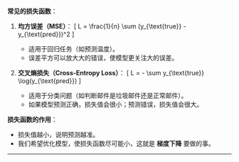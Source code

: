 **常见的损失函数**：
1. **均方误差（MSE）**：
   \[
   L = \frac{1}{n} \sum (y_{\text{true}} - y_{\text{pred}})^2
   \]
   - 适用于回归任务（如预测温度）。
   - 误差平方可以放大大的错误，使模型更关注大的误差。

2. **交叉熵损失（Cross-Entropy Loss）**：
   \[
   L = - \sum y_{\text{true}} \log(y_{\text{pred}})
   \]
   - 适用于分类问题（如判断邮件是垃圾邮件还是正常邮件）。
   - 如果模型预测正确，损失值会很小；预测错误，损失值会很大。

**损失函数的作用**：
- 损失值越小，说明预测越准。
- 我们希望优化模型，使损失函数尽可能小，这就是 **梯度下降** 要做的事。

---
